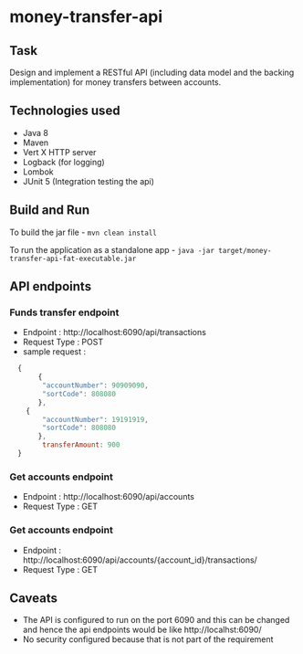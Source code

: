 # money-transfer-api

##  Task
Design and implement a RESTful API (including data model and the backing implementation) for money transfers between accounts.

##  Technologies used

+ Java 8
+ Maven
+ Vert X HTTP server
+ Logback (for logging)
+ Lombok
+ JUnit 5 (Integration testing the api)

##  Build and Run

 To build the jar file - `mvn clean install`

 To run the application as a standalone app -  `java -jar target/money-transfer-api-fat-executable.jar `
 
 ##  API endpoints
 
 ### Funds transfer endpoint 
   + Endpoint : http://localhost:6090/api/transactions
   + Request Type : POST
   + sample request : 
```javascript
  {
       {
        "accountNumber": 90909090,
        "sortCode": 808080
       },
	{
        "accountNumber": 19191919,
        "sortCode": 808080
       },
	    transferAmount: 900
  }
```
### Get accounts endpoint 
   + Endpoint : http://localhost:6090/api/accounts
   + Request Type : GET
 
### Get accounts endpoint 
   + Endpoint : http://localhost:6090/api/accounts/{account_id}/transactions/
   + Request Type : GET
 


 
 
 ## Caveats
 + The API is configured to run on the port 6090 and this can be changed and hence the api endpoints would be like http://localhst:6090/
 + No security configured because that is not part of the requirement
 
